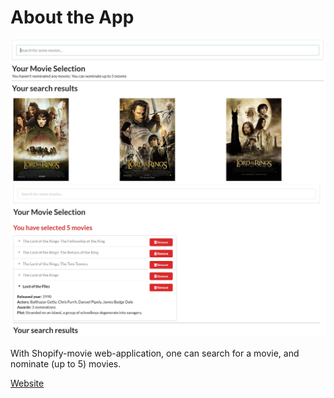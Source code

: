 # About the App

![alt Search result](https://github.com/sanasdh/shopify/blob/master/public/1.JPG?raw=true)
![alt saving movies](https://github.com/sanasdh/shopify/blob/master/public/2.JPG?raw=true)

With Shopify-movie web-application, one can search for a movie, and nominate (up to 5) movies.

[Website](https://shopify-movies2021.netlify.app/)
